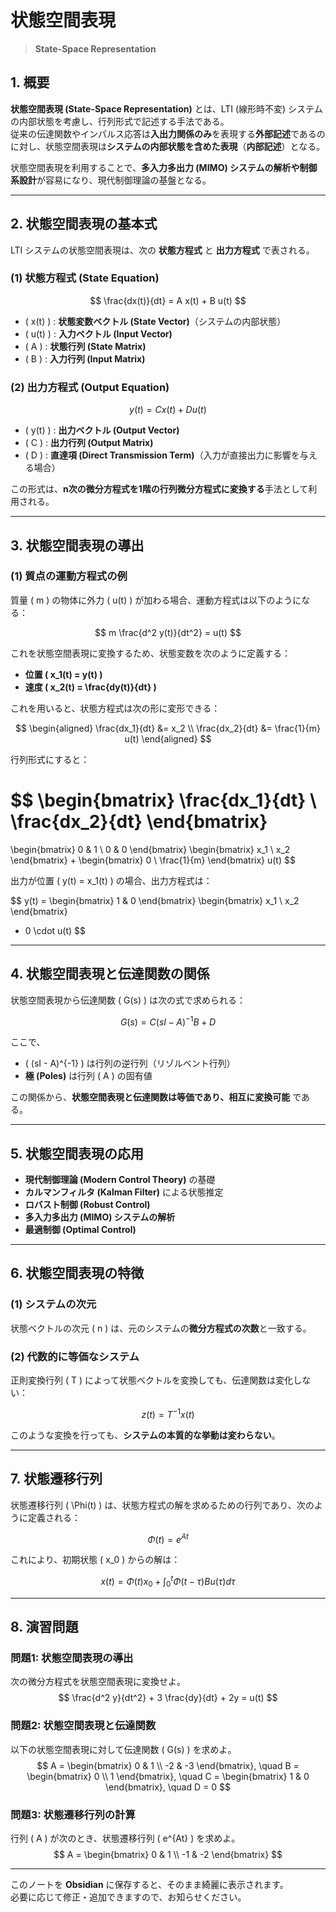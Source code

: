 

# 状態空間表現
> **State-Space Representation**

## **1. 概要**
**状態空間表現 (State-Space Representation)** とは、LTI (線形時不変) システムの内部状態を考慮し、行列形式で記述する手法である。  
従来の伝達関数やインパルス応答は**入出力関係のみ**を表現する**外部記述**であるのに対し、状態空間表現は**システムの内部状態を含めた表現**（**内部記述**）となる。

状態空間表現を利用することで、**多入力多出力 (MIMO) システムの解析や制御系設計**が容易になり、現代制御理論の基盤となる。

---

## **2. 状態空間表現の基本式**
LTI システムの状態空間表現は、次の **状態方程式** と **出力方程式** で表される。

### **(1) 状態方程式 (State Equation)**
$$
\frac{dx(t)}{dt} = A x(t) + B u(t)
$$

- \( x(t) \) : **状態変数ベクトル (State Vector)**（システムの内部状態）
- \( u(t) \) : **入力ベクトル (Input Vector)**
- \( A \) : **状態行列 (State Matrix)**
- \( B \) : **入力行列 (Input Matrix)**

### **(2) 出力方程式 (Output Equation)**
$$
y(t) = C x(t) + D u(t)
$$

- \( y(t) \) : **出力ベクトル (Output Vector)**
- \( C \) : **出力行列 (Output Matrix)**
- \( D \) : **直達項 (Direct Transmission Term)**（入力が直接出力に影響を与える場合）

この形式は、**n次の微分方程式を1階の行列微分方程式に変換する**手法として利用される。

---

## **3. 状態空間表現の導出**
### **(1) 質点の運動方程式の例**
質量 \( m \) の物体に外力 \( u(t) \) が加わる場合、運動方程式は以下のようになる：

$$
m \frac{d^2 y(t)}{dt^2} = u(t)
$$

これを状態空間表現に変換するため、状態変数を次のように定義する：
- **位置 \( x_1(t) = y(t) \)**
- **速度 \( x_2(t) = \frac{dy(t)}{dt} \)**

これを用いると、状態方程式は次の形に変形できる：

$$
\begin{aligned}
\frac{dx_1}{dt} &= x_2 \\
\frac{dx_2}{dt} &= \frac{1}{m} u(t)
\end{aligned}
$$

行列形式にすると：

$$
\begin{bmatrix}
\frac{dx_1}{dt} \\
\frac{dx_2}{dt}
\end{bmatrix}
=
\begin{bmatrix}
0 & 1 \\
0 & 0
\end{bmatrix}
\begin{bmatrix}
x_1 \\
x_2
\end{bmatrix}
+
\begin{bmatrix}
0 \\
\frac{1}{m}
\end{bmatrix}
u(t)
$$

出力が位置 \( y(t) = x_1(t) \) の場合、出力方程式は：

$$
y(t) =
\begin{bmatrix}
1 & 0
\end{bmatrix}
\begin{bmatrix}
x_1 \\
x_2
\end{bmatrix}
+ 0 \cdot u(t)
$$

---

## **4. 状態空間表現と伝達関数の関係**
状態空間表現から伝達関数 \( G(s) \) は次の式で求められる：

$$
G(s) = C (sI - A)^{-1} B + D
$$

ここで、
- \( (sI - A)^{-1} \) は行列の逆行列（リゾルベント行列）
- **極 (Poles)** は行列 \( A \) の固有値

この関係から、**状態空間表現と伝達関数は等価であり、相互に変換可能** である。

---

## **5. 状態空間表現の応用**
- **現代制御理論 (Modern Control Theory)** の基礎
- **カルマンフィルタ (Kalman Filter)** による状態推定
- **ロバスト制御 (Robust Control)**
- **多入力多出力 (MIMO) システムの解析**
- **最適制御 (Optimal Control)**

---

## **6. 状態空間表現の特徴**
### **(1) システムの次元**
状態ベクトルの次元 \( n \) は、元のシステムの**微分方程式の次数**と一致する。

### **(2) 代数的に等価なシステム**
正則変換行列 \( T \) によって状態ベクトルを変換しても、伝達関数は変化しない：

$$
z(t) = T^{-1} x(t)
$$

このような変換を行っても、**システムの本質的な挙動は変わらない**。

---

## **7. 状態遷移行列**
状態遷移行列 \( \Phi(t) \) は、状態方程式の解を求めるための行列であり、次のように定義される：

$$
\Phi(t) = e^{At}
$$

これにより、初期状態 \( x_0 \) からの解は：

$$
x(t) = \Phi(t) x_0 + \int_0^t \Phi(t-\tau) B u(\tau) d\tau
$$

---

## **8. 演習問題**
### **問題1: 状態空間表現の導出**
次の微分方程式を状態空間表現に変換せよ。
$$
\frac{d^2 y}{dt^2} + 3 \frac{dy}{dt} + 2y = u(t)
$$

### **問題2: 状態空間表現と伝達関数**
以下の状態空間表現に対して伝達関数 \( G(s) \) を求めよ。
$$
A =
\begin{bmatrix}
0 & 1 \\
-2 & -3
\end{bmatrix},
\quad B =
\begin{bmatrix}
0 \\
1
\end{bmatrix},
\quad C =
\begin{bmatrix}
1 & 0
\end{bmatrix},
\quad D = 0
$$

### **問題3: 状態遷移行列の計算**
行列 \( A \) が次のとき、状態遷移行列 \( e^{At} \) を求めよ。
$$
A =
\begin{bmatrix}
0 & 1 \\
-1 & -2
\end{bmatrix}
$$

---

このノートを **Obsidian** に保存すると、そのまま綺麗に表示されます。  
必要に応じて修正・追加できますので、お知らせください。